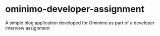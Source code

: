 # ominimo-developer-assignment
A simple blog application developed for Ominimo as part of a developer interview assignment
